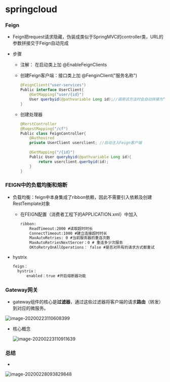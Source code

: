 # springcloud

### Feign

- Feign把request请求隐藏，伪装成类似于SpringMVC的controller类，URL的参数拼接交于Feign自动完成

- 步骤

  - 注解： 在启动类上加 @EnableFeignClients

  - 创建Feign客户端：接口类上加 @FenginClient("服务名称")

    ~~~ java
    @FeignClient("user-services")
    Public interface UserClient{
    	@GetMapping("user/{id}")
    	User querbyid(@pathvariable Long id);//调用该方法时会自动拼接为“http：//user-												services/user/{id}”去查询数据
    }
    ~~~

  - 创建处理器

    ~~~ java
    @RerstController
    @RuqestMapping("/cf")
    Public class FeignController{
        @Authouired
        private UserClient userclient; //自动注入Feign客户端
       
        @GetMapping("/{id}")
        Public User querybyid(@pathvariable Long id){
            return userclient.querbyid(id);
        }
    }
    ~~~



###  FEIGN中的负载均衡和熔断

- 负载均衡：feign中本身集成了ribbon依赖，因此不需要引入依赖及创建RestTemplate对象

  - 在FEIGN配置（消费者工程下的APPLICATION.xml）中加入

    ~~~ xml
    ribbon:
    	ReadTimeout:2000 #读取超时时长
    	ConnectTimeout:1000 #建立连接超时时长
    	MaxAutoRetries: 0 #当前服务器的重连次数
    	MaxAutoRetriesNextSercer：0 # 重连多少次服务
    	OKtoRetryOnAllOperations： false #是否对所有的请求方式都重试
    ~~~

- hystrix

  ~~~ xml
  feign：
  	hystrix：
  		enabled：true #开启熔断器功能
  ~~~



### Gateway网关

- gateway组件的核心是**过滤器**，通过这些过滤器将客户端的请求**路由**（转发）到对应的微服务。

![image-20200223110608399](C:\Users\金鑫\AppData\Roaming\Typora\typora-user-images\image-20200223110608399.png)

 

- 核心概念

  ![image-20200223110911639](C:\Users\金鑫\AppData\Roaming\Typora\typora-user-images\image-20200223110911639.png)





### 总结

- 

  ![image-20200228093829848](C:\Users\金鑫\AppData\Roaming\Typora\typora-user-images\image-20200228093829848.png)